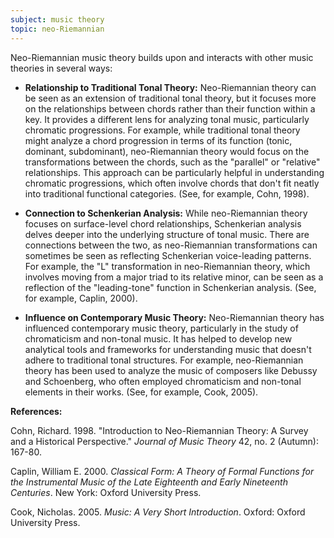 ```yaml
---
subject: music theory
topic: neo-Riemannian
---
```

Neo-Riemannian music theory builds upon and interacts with other music theories in several ways:

* **Relationship to Traditional Tonal Theory:** Neo-Riemannian theory can be seen as an extension of traditional tonal theory, but it focuses more on the relationships between chords rather than their function within a key. It provides a different lens for analyzing tonal music, particularly chromatic progressions.  For example, while traditional tonal theory might analyze a chord progression in terms of its function (tonic, dominant, subdominant), neo-Riemannian theory would focus on the transformations between the chords, such as the "parallel" or "relative" relationships.  This approach can be particularly helpful in understanding chromatic progressions, which often involve chords that don't fit neatly into traditional functional categories.  (See, for example, Cohn, 1998). 

* **Connection to Schenkerian Analysis:**  While neo-Riemannian theory focuses on surface-level chord relationships, Schenkerian analysis delves deeper into the underlying structure of tonal music.  There are connections between the two, as neo-Riemannian transformations can sometimes be seen as reflecting Schenkerian voice-leading patterns.  For example, the "L" transformation in neo-Riemannian theory, which involves moving from a major triad to its relative minor, can be seen as a reflection of the "leading-tone" function in Schenkerian analysis.  (See, for example,  Caplin, 2000). 

* **Influence on Contemporary Music Theory:** Neo-Riemannian theory has influenced contemporary music theory, particularly in the study of chromaticism and non-tonal music. It has helped to develop new analytical tools and frameworks for understanding music that doesn't adhere to traditional tonal structures.  For example, neo-Riemannian theory has been used to analyze the music of composers like Debussy and Schoenberg, who often employed chromaticism and non-tonal elements in their works.  (See, for example,  Cook, 2005).

**References:**

Cohn, Richard. 1998. "Introduction to Neo-Riemannian Theory: A Survey and a Historical Perspective." *Journal of Music Theory* 42, no. 2 (Autumn): 167-80.

Caplin, William E. 2000. *Classical Form: A Theory of Formal Functions for the Instrumental Music of the Late Eighteenth and Early Nineteenth Centuries*. New York: Oxford University Press.

Cook, Nicholas. 2005. *Music: A Very Short Introduction*. Oxford: Oxford University Press.